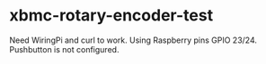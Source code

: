 xbmc-rotary-encoder-test
========================

Need WiringPi and curl to work.
Using Raspberry pins GPIO 23/24. Pushbutton is not configured.
